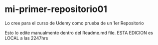# mi-primer-repositorio01
Lo cree para el curso de Udemy como prueba de un 1er Repositorio

Esto lo edite manualmente dentro del Readme.md file. ESTA EDICION es LOCAL a las 2247hrs
